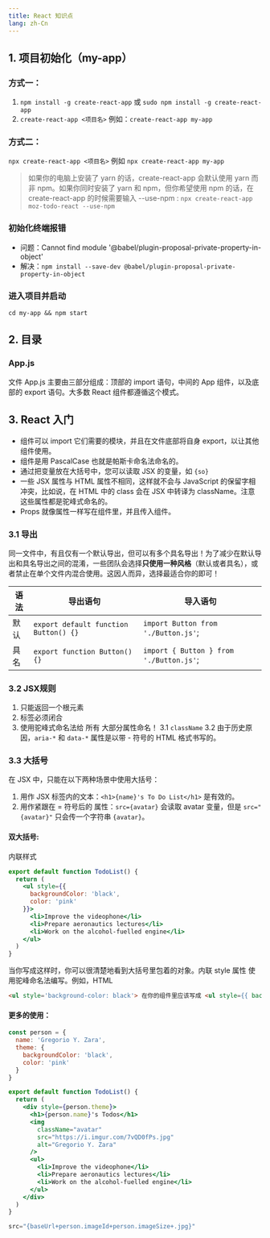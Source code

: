```yaml
---
title: React 知识点
lang: zh-Cn
---
```


## 1. 项目初始化（my-app）

### 方式一：
1. `npm install -g create-react-app` 或 `sudo npm install -g create-react-app`
2. `create-react-app <项目名>` 例如：`create-react-app my-app`

### 方式二：

`npx create-react-app <项目名>` 例如 `npx create-react-app my-app`

> 如果你的电脑上安装了 yarn 的话，create-react-app 会默认使用 yarn 而非 npm。如果你同时安装了 yarn 和 npm，但你希望使用 npm 的话，在 create-react-app 的时候需要输入 --use-npm : `npx create-react-app moz-todo-react --use-npm`

### 初始化终端报错

- 问题：Cannot find module '@babel/plugin-proposal-private-property-in-object'
- 解决：`npm install --save-dev @babel/plugin-proposal-private-property-in-object`

### 进入项目并启动

`cd my-app && npm start`

## 2. 目录

### App.js

文件 App.js 主要由三部分组成：顶部的 import 语句，中间的 App 组件，以及底部的 export 语句。大多数 React 组件都遵循这个模式。

## 3. React 入门

- 组件可以 import 它们需要的模块，并且在文件底部将自身 export，以让其他组件使用。
- 组件是用 PascalCase 也就是帕斯卡命名法命名的。
- 通过把变量放在大括号中，您可以读取 JSX 的变量，如 `{so}`
- 一些 JSX 属性与 HTML 属性不相同，这样就不会与 JavaScript 的保留字相冲突，比如说，在 HTML 中的 class 会在 JSX 中转译为 className。注意这些属性都是驼峰式命名的。
- Props 就像属性一样写在组件里，并且传入组件。

### 3.1 导出

同一文件中，有且仅有一个默认导出，但可以有多个具名导出！为了减少在默认导出和具名导出之间的混淆，一些团队会选择**只使用一种风格**（默认或者具名），或者禁止在单个文件内混合使用。这因人而异，选择最适合你的即可！

语法	|导出语句	|导入语句
--|--|--
默认|`export default function Button() {}`|`import Button from './Button.js'`;
具名|`export function Button() {}`|`import { Button } from './Button.js'`;

### 3.2 JSX规则

1. 只能返回一个根元素
2. 标签必须闭合
3. 使用驼峰式命名法给 所有 大部分属性命名！
  3.1 `className`
  3.2 由于历史原因，`aria-*` 和 `data-*` 属性是以带 - 符号的 HTML 格式书写的。

### 3.3 大括号

在 JSX 中，只能在以下两种场景中使用大括号：

1. 用作 JSX 标签内的文本：`<h1>{name}'s To Do List</h1>` 是有效的。
2. 用作紧跟在 = 符号后的 属性：`src={avatar}` 会读取 avatar 变量，但是 `src="{avatar}"` 只会传一个字符串 `{avatar}`。

#### 双大括号:

内联样式

```jsx
export default function TodoList() {
  return (
    <ul style={{
      backgroundColor: 'black',
      color: 'pink'
    }}>
      <li>Improve the videophone</li>
      <li>Prepare aeronautics lectures</li>
      <li>Work on the alcohol-fuelled engine</li>
    </ul>
  )
}
```

当你写成这样时，你可以很清楚地看到大括号里包着的对象。内联 style 属性 使用驼峰命名法编写。例如，HTML

```html
<ul style='background-color: black'> 在你的组件里应该写成 <ul style={{ backgroundColor: 'black' }}>
```

#### 更多的使用：

```jsx
const person = {
  name: 'Gregorio Y. Zara',
  theme: {
    backgroundColor: 'black',
    color: 'pink'
  }
}

export default function TodoList() {
  return (
    <div style={person.theme}>
      <h1>{person.name}'s Todos</h1>
      <img
        className="avatar"
        src="https://i.imgur.com/7vQD0fPs.jpg"
        alt="Gregorio Y. Zara"
      />
      <ul>
        <li>Improve the videophone</li>
        <li>Prepare aeronautics lectures</li>
        <li>Work on the alcohol-fuelled engine</li>
      </ul>
    </div>
  )
}
```

```jsx
src="{baseUrl+person.imageId+person.imageSize+.jpg}"
```
